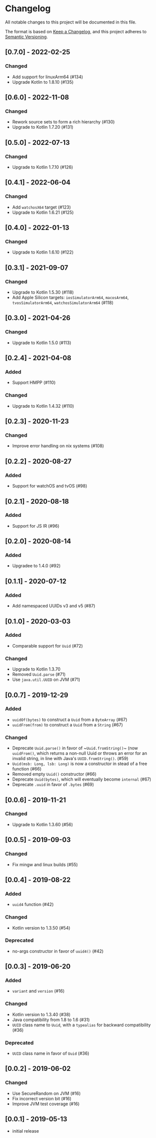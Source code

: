 # Changelog

All notable changes to this project will be documented in this file.

The format is based on [Keep a Changelog](https://keepachangelog.com/), and this
project adheres to [Semantic Versioning](https://semver.org/).

## [0.7.0] - 2022-02-25
### Changed
- Add support for linuxArm64 (#134)
- Upgrade Kotlin to 1.8.10 (#135)

## [0.6.0] - 2022-11-08
### Changed
- Rework source sets to form a rich hierarchy (#130)
- Upgrade to Kotlin 1.7.20 (#131)

## [0.5.0] - 2022-07-13
### Changed
- Upgrade to Kotlin 1.7.10 (#126)

## [0.4.1] - 2022-06-04
### Changed
- Add `watchosX64` target (#123)
- Upgrade to Kotlin 1.6.21 (#125)

## [0.4.0] - 2022-01-13
### Changed
- Upgrade to Kotlin 1.6.10 (#122)

## [0.3.1] - 2021-09-07
### Changed
- Upgrade to Kotlin 1.5.30 (#118)
- Add Apple Silicon targets: `iosSimulatorArm64`, `macosArm64`, `tvosSimulatorArm64`, `watchosSimulatorArm64` (#118) 

## [0.3.0] - 2021-04-26
### Changed
- Upgrade to Kotlin 1.5.0 (#113)
## [0.2.4] - 2021-04-08
### Added
- Support HMPP (#110)
### Changed
- Upgrade to Kotlin 1.4.32 (#110)

## [0.2.3] - 2020-11-23
### Changed
- Improve error handling on nix systems (#108)

## [0.2.2] - 2020-08-27
### Added
- Support for watchOS and tvOS (#98)

## [0.2.1] - 2020-08-18
### Added
- Support for JS IR (#96)

## [0.2.0] - 2020-08-14
### Added
- Upgradee to 1.4.0 (#92)

## [0.1.1] - 2020-07-12
### Added
- Add namespaced UUIDs v3 and v5 (#87)

## [0.1.0] - 2020-03-03
### Added
- Comparable support for `Uuid` (#72)
### Changed
- Upgrade to Kotlin 1.3.70
- Removed `Uuid.parse` (#71)
- Use `java.util.UUID` on JVM (#71)

## [0.0.7] - 2019-12-29
### Added
- `uuidOf(bytes)` to construct a `Uuid` from a `ByteArray` (#67)
- `uuidFrom(from)` to construct a `Uuid` from a `String` (#67)
### Changed
- Deprecate `Uuid.parse()` in favor of ~`Uuid.fromString()`~ (now `uuidFrom()`, which returns a non-null Uuid or throws an error for an invalid string, in line with Java's `UUID.fromString()`. (#59)
- `Uuid(msb: Long, lsb: Long)` is now a constructor in stead of a free function (#66)
- Removed empty `Uuid()` constructor (#66)
- Deprecate `Uuid(bytes)`, which will eventually become `internal` (#67)
- Deprecate `.uuid` in favor of `.bytes` (#69)

## [0.0.6] - 2019-11-21
### Changed
- Upgrade to Kotlin 1.3.60 (#56)

## [0.0.5] - 2019-09-03
### Changed
- Fix mingw and linux builds (#55)

## [0.0.4] - 2019-08-22
### Added
- `uuid4` function (#42)
### Changed
- Kotlin version to 1.3.50 (#54)
### Deprecated
- no-args constructor in favor of `uuid4()` (#42)

## [0.0.3] - 2019-06-20
### Added
- `variant` and `version` (#16)
### Changed
- Kotlin version to 1.3.40 (#38)
- Java compatibility from 1.8 to 1.6 (#31)
- `UUID` class name to `Uuid`, with a `typealias` for backward compatibility (#36)
### Deprecated
- `UUID` class name in favor of `Uuid` (#36)

## [0.0.2] - 2019-06-02
### Changed
- Use SecureRandom on JVM (#16)
- Fix incorrect version bit (#16)
- Improve JVM test coverage (#16)

## [0.0.1] - 2019-05-13
- initial release
